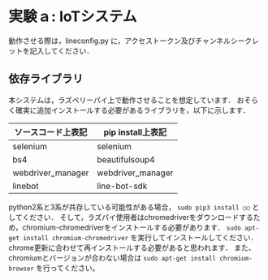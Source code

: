 # 実験ａ: IoTシステム

動作させる際は，lineconfig.py に，アクセストークン及びチャンネルシークレットを記入してください．


## 依存ライブラリ

本システムは，ラズベリーパイ上で動作させることを想定しています．
おそらく確実に追加インストールする必要があるライブラリを，以下に示します．

|  ソースコード上表記  |  pip install上表記  |
| ----------------- | ----------------- |
|    selenium       |      selenium     |
|        bs4        |   beautifulsoup4  |
| webdriver_manager | webdriver_manager |
|      linebot      |    line-bot-sdk   |

python2系と3系が共存している可能性がある場合， `sudo pip3 install ○○` としてください．
そして，ラズパイ使用者はchromedriverをダウンロードするため，chromium-chromedriverをインストールする必要があります．
`sudo apt-get install chromium-chromedriver`
を実行してインストールしてください．chrome更新に合わせて再インストールする必要があると思われます．
また、chromiumとバージョンが合わない場合は
`sudo apt-get install chromium-browser`
を行ってください。